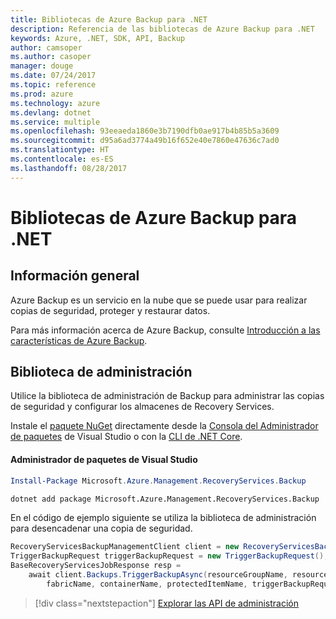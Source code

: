 ```yaml
---
title: Bibliotecas de Azure Backup para .NET
description: Referencia de las bibliotecas de Azure Backup para .NET
keywords: Azure, .NET, SDK, API, Backup
author: camsoper
ms.author: casoper
manager: douge
ms.date: 07/24/2017
ms.topic: reference
ms.prod: azure
ms.technology: azure
ms.devlang: dotnet
ms.service: multiple
ms.openlocfilehash: 93eeaeda1860e3b7190dfb0ae917b4b85b5a3609
ms.sourcegitcommit: d95a6ad3774a49b16f652e40e7860e47636c7ad0
ms.translationtype: HT
ms.contentlocale: es-ES
ms.lasthandoff: 08/28/2017
---
```

# <a name="azure-backup-libraries-for-net"></a>Bibliotecas de Azure Backup para .NET

## <a name="overview"></a>Información general

Azure Backup es un servicio en la nube que se puede usar para realizar copias de seguridad, proteger y restaurar datos.

Para más información acerca de Azure Backup, consulte [Introducción a las características de Azure Backup](/azure/backup/backup-introduction-to-azure-backup).

## <a name="management-library"></a>Biblioteca de administración

Utilice la biblioteca de administración de Backup para administrar las copias de seguridad y configurar los almacenes de Recovery Services.

Instale el [paquete NuGet](https://www.nuget.org/packages/Microsoft.Azure.Management.RecoveryServices.Backup) directamente desde la [Consola del Administrador de paquetes][PackageManager] de Visual Studio o con la [CLI de .NET Core][DotNetCLI].

#### <a name="visual-studio-package-manager"></a>Administrador de paquetes de Visual Studio

```powershell
Install-Package Microsoft.Azure.Management.RecoveryServices.Backup
```

```bash
dotnet add package Microsoft.Azure.Management.RecoveryServices.Backup
```

En el código de ejemplo siguiente se utiliza la biblioteca de administración para desencadenar una copia de seguridad.

```csharp
RecoveryServicesBackupManagementClient client = new RecoveryServicesBackupManagementClient(credentials);
TriggerBackupRequest triggerBackupRequest = new TriggerBackupRequest();
BaseRecoveryServicesJobResponse resp =
    await client.Backups.TriggerBackupAsync(resourceGroupName, resourceName, null,
        fabricName, containerName, protectedItemName, triggerBackupRequest);
```

> [!div class="nextstepaction"]
> [Explorar las API de administración](/dotnet/api/overview/azure/backup/management)

[PackageManager]: https://docs.microsoft.com/nuget/tools/package-manager-console
[DotNetCLI]: https://docs.microsoft.com/dotnet/core/tools/dotnet-add-package
